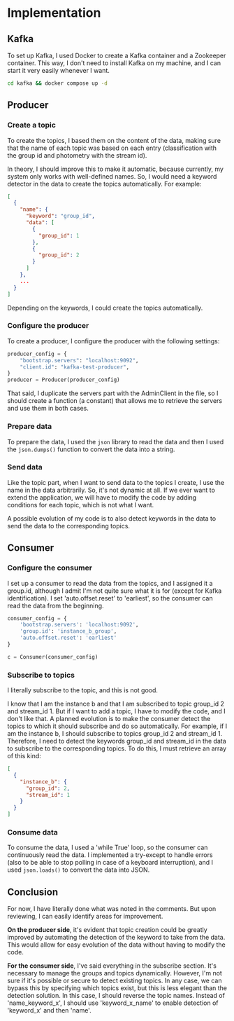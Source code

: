 # Implementation

## Kafka

To set up Kafka, I used Docker to create a Kafka container and a Zookeeper container. This way, I don't need to install Kafka on my machine, and I can start it very easily whenever I want.

```bash
cd kafka && docker compose up -d
```

## Producer

### Create a topic

To create the topics, I based them on the content of the data, making sure that the name of each topic was based on each entry (classification with the group id and photometry with the stream id).

In theory, I should improve this to make it automatic, because currently, my system only works with well-defined names. So, I would need a keyword detector in the data to create the topics automatically. For example:

```json
[
  {
    "name": {
      "keyword": "group_id",
      "data": [
        {
          "group_id": 1
        },
        {
          "group_id": 2
        }
      ]
    },
    ...
  }
]
```

Depending on the keywords, I could create the topics automatically.

### Configure the producer

To create a producer, I configure the producer with the following settings:

```python
producer_config = {
    "bootstrap.servers": "localhost:9092",
    "client.id": "kafka-test-producer",
}
producer = Producer(producer_config)
```

That said, I duplicate the servers part with the AdminClient in the file, so I should create a function (a constant) that allows me to retrieve the servers and use them in both cases.

### Prepare data

To prepare the data, I used the `json` library to read the data and then I used the `json.dumps()` function to convert the data into a string.

### Send data

Like the topic part, when I want to send data to the topics I create, I use the name in the data arbitrarily. So, it's not dynamic at all. If we ever want to extend the application, we will have to modify the code by adding conditions for each topic, which is not what I want.

A possible evolution of my code is to also detect keywords in the data to send the data to the corresponding topics.

## Consumer

### Configure the consumer

I set up a consumer to read the data from the topics, and I assigned it a group.id, although I admit I'm not quite sure what it is for (except for Kafka identification). I set 'auto.offset.reset' to 'earliest', so the consumer can read the data from the beginning.

```python
consumer_config = {
    'bootstrap.servers': 'localhost:9092',
    'group.id': 'instance_b_group',
    'auto.offset.reset': 'earliest'
}

c = Consumer(consumer_config)
```

### Subscribe to topics

I literally subscribe to the topic, and this is not good.

I know that I am the instance b and that I am subscribed to topic group_id 2 and stream_id 1. But if I want to add a topic, I have to modify the code, and I don't like that. A planned evolution is to make the consumer detect the topics to which it should subscribe and do so automatically. For example, if I am the instance b, I should subscribe to topics group_id 2 and stream_id 1. Therefore, I need to detect the keywords group_id and stream_id in the data to subscribe to the corresponding topics. To do this, I must retrieve an array of this kind:

```json
[
  {
    "instance_b": {
      "group_id": 2,
      "stream_id": 1
    }
  }
]
```

### Consume data

To consume the data, I used a 'while True' loop, so the consumer can continuously read the data. I implemented a try-except to handle errors (also to be able to stop polling in case of a keyboard interruption), and I used `json.loads()` to convert the data into JSON.


## Conclusion

For now, I have literally done what was noted in the comments. But upon reviewing, I can easily identify areas for improvement.

**On the producer side**, it's evident that topic creation could be greatly improved by automating the detection of the keyword to take from the data. This would allow for easy evolution of the data without having to modify the code.

**For the consumer side**, I've said everything in the subscribe section. It's necessary to manage the groups and topics dynamically. However, I'm not sure if it's possible or secure to detect existing topics. In any case, we can bypass this by specifying which topics exist, but this is less elegant than the detection solution. In this case, I should reverse the topic names. Instead of 'name_keyword_x', I should use 'keyword_x_name' to enable detection of 'keyword_x' and then 'name'.
